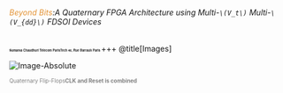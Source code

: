 ###### <span style="color:#e49436">Beyond Bits</span>:A Quaternary FPGA Architecture using Multi-`\(V_t\)` Multi-`\(V_{dd}\)` FDSOI Devices
<span style="font-family:Helvetica Neue; font-size:0.4em;font-weight:bold"> Sumanta Chaudhuri </b></span>
<span style="font-family:Helvetica Neue; font-size:0.4em;font-weight:bold"> Telecom ParisTech </b></span>
<span style="font-family:Helvetica Neue; font-size:0.4em; font-weight:bold"> 46, Rue Barrault Paris  </b></span>
+++
@title[Images]


![Image-Absolute](https://perso.telecom-paristech.fr/chaudhur/tmp/4VL_FF.svg)

<span style="color:gray; font-size:0.7em">Quaternary Flip-Flops<b>CLK and Reset is combined</b></span>

